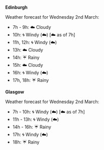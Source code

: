 
**Edinburgh**

Weather forecast for Wednesday 2nd March:
* 7h - 9h: :cloud: Cloudy
* 10h: :cyclone: Windy (:cloud:) [:cloud: as of 7h]
* 11h, 12h: :cyclone: Windy (:cloud:)
* 13h: :cloud: Cloudy
* 14h: :umbrella: Rainy
* 15h: :cloud: Cloudy
* 16h: :cyclone: Windy (:cloud:)
* 17h, 18h: :umbrella: Rainy

**Glasgow**

Weather forecast for Wednesday 2nd March:
* 7h - 10h: :cyclone: Windy (:cloud:) [:cloud: as of 7h]
* 11h - 13h: :cyclone: Windy (:cloud:)
* 14h - 16h: :umbrella: Rainy
* 17h: :cyclone: Windy (:cloud:)
* 18h: :umbrella: Rainy

